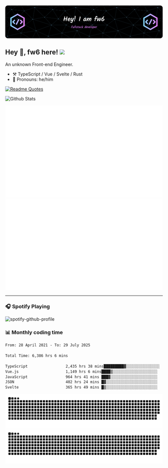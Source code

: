 ![Header](github-header-image.png)

## Hey 👋, fw6 here! <img src="https://github.githubassets.com/images/mona-whisper.gif" height="24" />


An unknown Front-end Engineer.

-   :hammer_and_pick: TypeScript / Vue / Svelte / Rust
-   :man: Pronouns: he/him


[![Readme Quotes](https://quotes-github-readme.vercel.app/api?type=horizontal&theme=algolia)](https://github.com/piyushsuthar/github-readme-quotes)



![Github Stats](https://github-readme-stats.vercel.app/api?username=fw6&bg_color=30,e96443,904e95&title_color=fff&text_color=fff)

![](https://raw.githubusercontent.com/fw6/github-stats-transparent/output/generated/overview.svg)
![](https://raw.githubusercontent.com/fw6/github-stats-transparent/output/generated/languages.svg)


---

### 🎧 Spotify Playing

<!-- ![spotify-github-profile](/img/default.svg) -->

![spotify-github-profile](https://spotify-github-profile.vercel.app/api/view.svg?uid=r6wn4hdvypv0lkzyrj0e0pjct&cover_image=true&theme=default&show_offline=true&background_color=9a10ad&interchange=true&bar_color_cover=true)



### :bar_chart: Monthly coding time 

<!--START_SECTION:waka-->

```txt
From: 28 April 2021 - To: 29 July 2025

Total Time: 6,386 hrs 6 mins

TypeScript                 2,435 hrs 38 mins█████████▓░░░░░░░░░░░░░░░   38.14 %
Vue.js                     1,149 hrs 6 mins████▒░░░░░░░░░░░░░░░░░░░░   17.99 %
JavaScript                 964 hrs 41 mins ███▓░░░░░░░░░░░░░░░░░░░░░   15.11 %
JSON                       402 hrs 24 mins █▓░░░░░░░░░░░░░░░░░░░░░░░   06.30 %
Svelte                     365 hrs 49 mins █▒░░░░░░░░░░░░░░░░░░░░░░░   05.73 %
```

<!--END_SECTION:waka-->




![github contribution grid snake animation](https://raw.githubusercontent.com/platane/platane/output/github-contribution-grid-snake-dark.svg#gh-dark-mode-only)![github contribution grid snake animation](https://raw.githubusercontent.com/platane/platane/output/github-contribution-grid-snake.svg#gh-light-mode-only)
